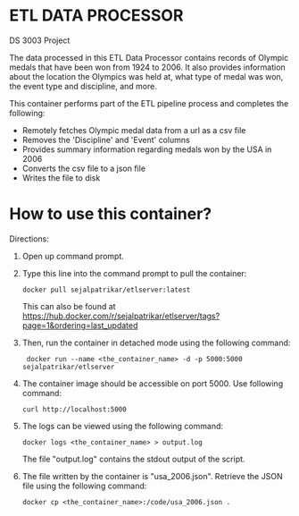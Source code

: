 # ETL DATA PROCESSOR
DS 3003 Project

The data processed in this ETL Data Processor contains records of Olympic medals that have been won from 1924 to 2006. It also provides information about the location the Olympics was held at, what type of medal was won, the event type and discipline, and more. 

This container performs part of the ETL pipeline process and completes the following: 
- Remotely fetches Olympic medal data from a url as a csv file
- Removes the 'Discipline' and 'Event' columns
- Provides summary information regarding medals won by the USA in 2006
- Converts the csv file to a json file
- Writes the file to disk

# How to use this container?

Directions: 

1. Open up command prompt. 
2. Type this line into the command prompt to pull the container:
	```
	docker pull sejalpatrikar/etlserver:latest
	```
   This can also be found at https://hub.docker.com/r/sejalpatrikar/etlserver/tags?page=1&ordering=last_updated

3. Then, run the container in detached mode using the following command:

        docker run --name <the_container_name> -d -p 5000:5000 sejalpatrikar/etlserver

4. The container image should be accessible on port 5000. Use following command: 
	```
	curl http://localhost:5000
	```
5. The logs can be viewed using the following command: 
	```
	docker logs <the_container_name> > output.log
	```
   The file "output.log" contains the stdout output of the script.
                
6. The file written by the container is "usa_2006.json". Retrieve the JSON file using the following command:
	```
	docker cp <the_container_name>:/code/usa_2006.json .
	```

   
   
